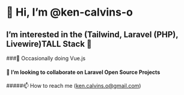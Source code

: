 # 👋 Hi, I’m @ken-calvins-o
## I’m interested in the (Tailwind, Laravel (PHP), Livewire)TALL Stack 👀
###🌱 Occasionally doing Vue.js
#### 💞️ I’m looking to collaborate on Laravel Open Source Projects
#####📫 How to reach me (ken.calvins.o@gmail.com)



<!---
ken-calvins-o/ken-calvins-o is a ✨ special ✨ repository because its `README.md` (this file) appears on your GitHub profile.
You can click the Preview link to take a look at your changes.
--->
